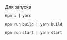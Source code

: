 Для запуска
```
npm i | yarn
```
```
npm run build | yarn build
```
```
npm run start | yarn start
```
